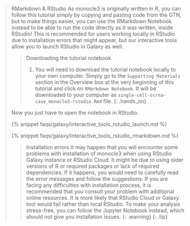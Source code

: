> <tip-title>RMarkdown & RStudio</tip-title>
> As monocle3 is originally written in R, you can follow this tutorial simply by copying and pasting code from the GTN, but to make things easier, you can use the RMarkdown Notebook instead to be able to run the code directly as it was written, inside RStudio! This is recommended for users working locally in RStudio due to installation errors that might appear, but our interactive tools allow you to launch RStudio in Galaxy as well. 
>
> > <hands-on-title>Downloading the tutorial notebook</hands-on-title>
> > 1. You will need to download the tutorial notebook locally to your own computer. Simply go to the `Supporting Materials` section in the Overview box at the very beginning of this tutorial and click on `RMarkdown Notebook`. It will be downloaded to your computer as `single-cell-scrna-case_monocle3-rstudio.Rmd` file. 
> {: .hands_on}
>
> Now you just have to open the notebook in RStudio. 
> 
> {% snippet faqs/galaxy/interactive_tools_rstudio_launch.md %}
>
> {% snippet faqs/galaxy/interactive_tools_rstudio_rmarkdown.md %}
>
> > <warning-title>Installation errors</warning-title>
> > It may happen that you will encounter some problems with installation of monocle3 when using RStudio Galaxy instance or RStudio Cloud. It might be due to using older versions of R or required packages or lack of required dependencies. If it happens, you would need to carefully read the error messages and follow the suggestions. If you are facing any difficulties with installation process, it is recommended that you consult your problem with additional online resources. It is more likely that RStudio Cloud or Galaxy tool would fail rather than local RStudio. To make your analysis stress-free, you can follow the Jupyter Notebook instead, which should not give you installation issues. 
> {: .warning}
{: .tip}
